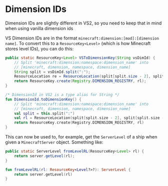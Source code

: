 # Dimension IDs
Dimension IDs are slightly different in VS2, so you need to keep that in mind when using vanilla dimension ids

VS Dimension IDs are in the format `minecraft:dimension:[mod]:[dimension name]`.
To convert this to a `ResourceKey<Level>` (which is how Minecraft stores level IDs), you can do this:

<tabs group="ktj">
<tab title="Java" group-key="java">

```java
public static ResourceKey<Level> VSToDimensionKey(String vsDimId) {
    // Split 'minecraft:dimension:namespace:dimension_name' into 
    // [minecraft, dimension, namespace, dimension_name]
    String split = vsDimId.split(":");
    ResourceLocation re = ResourceLocation(split[split.size - 2], split[split.size - 1]);
    return ResourceKey.create(Registry.DIMENSION_REGISTRY, rl);
}
```

</tab>
<tab title="Kotlin" group-key="kotlin">

```kotlin
/* DimensionId in VS2 is a type alias for String */
fun DimensionId.toDimensionKey() {
    // Split 'minecraft:dimension:namespace:dimension_name' into 
    // [minecraft, dimension, namespace, dimension_name]
    val split = this.split(":")
    val rl = ResourceLocation(split[split.size - 2], split[split.size - 1])
    return ResourceKey.create(Registry.DIMENSION_REGISTRY, rl)
}
```

</tab>
</tabs>

This can now be used to, for example, get the `ServerLevel` of a ship when given a `MinecraftServer` object. Something like:

<tabs group="ktj">
<tab title="Java" group-key="java">

```java
public static ServerLevel fromLevelRL(ResourceKey<Level> rl) {
    return server.getLevel(rl);
}
```

</tab>
<tab title="Kotlin" group-key="kotlin">

```kotlin
fun fromLevelRL(rl: ResourceKey<Level?>?): ServerLevel {
    return server.getLevel(rl)
}
```

</tab>
</tabs>
